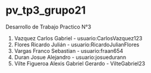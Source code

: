 # pv_tp3_grupo21
Desarrollo de Trabajo Practico N°3

1. Vazquez Carlos Gabriel - usuario:CarlosVazquez123
2. Flores Ricardo Julián - usuario:RicardoJulianFlores
3. Vargas Franco Sebastian - usuario:fraan654
4. Duran Josue Alejandro - usuario:josuedurann
5. Vilte Figueroa Alexis Gabriel Gerardo - VilteGabriel23